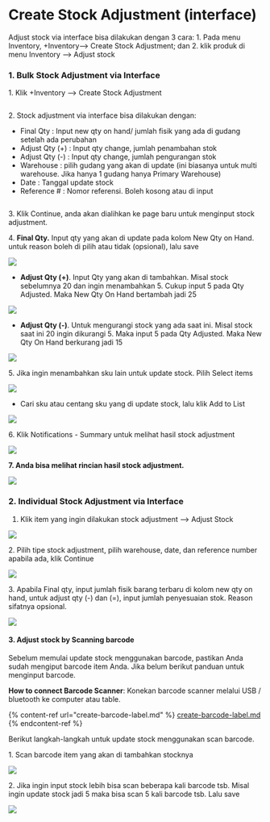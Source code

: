 # Create Stock Adjustment (interface)

Adjust stock via interface bisa dilakukan dengan 3 cara: 1. Pada menu Inventory, +Inventory--> Create Stock Adjustment; dan 2. klik produk di menu Inventory --> Adjust stock

### **1. Bulk Stock Adjustment via Interface**

1\. Klik +Inventory --> Create Stock Adjustment

<figure><img src="../../.gitbook/assets/Screenshot 2023-06-06 093042.jpg" alt=""><figcaption></figcaption></figure>

2\. Stock adjustment via interface bisa dilakukan dengan:

* Final Qty : Input new qty on hand/ jumlah fisik yang ada di gudang setelah ada perubahan
* Adjust Qty (+) : Input qty change, jumlah penambahan stok
* Adjust Qty (-) : Input qty change, jumlah pengurangan stok
* Warehouse : pilih gudang yang akan di update (ini biasanya untuk multi warehouse. Jika hanya 1 gudang hanya Primary Warehouse)
* Date : Tanggal update stock
* Reference # : Nomor referensi. Boleh kosong atau di input

<figure><img src="../../.gitbook/assets/Screenshot 2023-06-06 093117.jpg" alt=""><figcaption></figcaption></figure>

3\. Klik Continue, anda akan dialihkan ke page baru untuk menginput stock adjustment.

4\. **Final Qty.** Input qty yang akan di update pada kolom New Qty on Hand. untuk reason boleh di pilih atau tidak (opsional), lalu save

![](<../../.gitbook/assets/image (345).png>)

* **Adjust Qty (+)**. Input Qty yang akan di tambahkan. Misal stock sebelumnya 20 dan ingin menambahkan 5. Cukup input 5 pada Qty Adjusted. Maka New Qty On Hand bertambah jadi 25

![](<../../.gitbook/assets/image (346).png>)

* **Adjust Qty (-)**.  Untuk mengurangi stock yang ada saat ini. Misal stock saat ini 20 ingin dikurangi 5. Maka input 5 pada Qty Adjusted. Maka New Qty On Hand berkurang jadi 15

![](<../../.gitbook/assets/image (347).png>)

5\. Jika ingin menambahkan sku lain untuk update stock. Pilih Select items

![](<../../.gitbook/assets/image (344).png>)

* Cari sku atau centang sku yang di update stock, lalu klik Add to List

![](<../../.gitbook/assets/image (343).png>)

6\. Klik Notifications - Summary untuk melihat hasil stock adjustment

![](<../../.gitbook/assets/summary stock adjustment interface.jpg>)

**7. Anda bisa melihat rincian hasil stock adjustment.**

![](<../../.gitbook/assets/stock adjustment interface html.jpg>)

### **2. Individual Stock Adjustment via Interface**

1. Klik item yang ingin dilakukan stock adjustment --> Adjust Stock

![](<../../.gitbook/assets/individual stock adjustment.png>)

2\. Pilih tipe stock adjustment, pilih warehouse, date, dan reference number apabila ada, klik Continue

![](<../../.gitbook/assets/Screenshot 2022-03-24 141143 (1).jpg>)

3\. Apabila Final qty, input jumlah fisik barang terbaru di kolom new qty on hand, untuk adjust qty (-) dan (=), input jumlah penyesuaian stok. Reason sifatnya opsional.

![](<../../.gitbook/assets/Screenshot 2022-03-24 141341.jpg>)

#### **3. Adjust stock by Scanning barcode**&#x20;

Sebelum memulai update stock menggunakan barcode, pastikan Anda sudah mengiput barcode item Anda. Jika belum berikut panduan untuk menginput barcode.

**How to connect Barcode Scanner**:  Konekan barcode scanner melalui USB / bluetooth ke computer atau table.&#x20;

{% content-ref url="create-barcode-label.md" %}
[create-barcode-label.md](create-barcode-label.md)
{% endcontent-ref %}

Berikut langkah-langkah untuk update stock menggunakan scan barcode.

1\. Scan barcode item yang akan di tambahkan stocknya

![](<../../.gitbook/assets/image (340).png>)

2\. Jika ingin input stock lebih bisa scan beberapa kali barcode tsb. Misal ingin update stock jadi 5 maka bisa scan 5 kali barcode tsb. Lalu save

![](<../../.gitbook/assets/image (342).png>)

